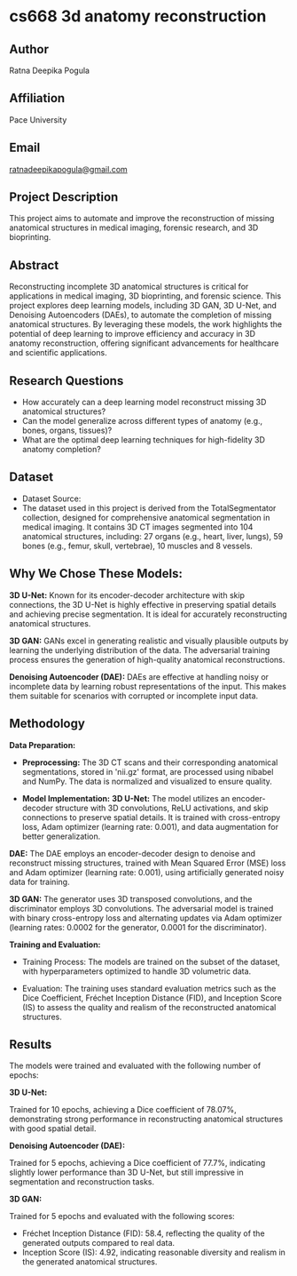 # cs668 3d anatomy reconstruction

## Author
Ratna Deepika Pogula

## Affiliation
Pace University

## Email
ratnadeepikapogula@gmail.com

## Project Description
This project aims to automate and improve the reconstruction of missing anatomical structures in medical imaging, forensic research, and 3D bioprinting.

## Abstract 
Reconstructing incomplete 3D anatomical structures is critical for applications in medical imaging, 3D bioprinting, and forensic science. This project explores deep learning models, including 3D GAN, 3D U-Net, and Denoising Autoencoders (DAEs), to automate the completion of missing anatomical structures. By leveraging these models, the work highlights the potential of deep learning to improve efficiency and accuracy in 3D anatomy reconstruction, offering significant advancements for healthcare and scientific applications.

## Research Questions
* How accurately can a deep learning model reconstruct missing 3D anatomical structures?
* Can the model generalize across different types of anatomy (e.g., bones, organs, tissues)?
* What are the optimal deep learning techniques for high-fidelity 3D anatomy completion?

## Dataset
* Dataset Source:
 * The dataset used in this project is derived from the TotalSegmentator collection, designed for comprehensive anatomical
   segmentation in medical imaging. It contains 3D CT images segmented into 104 anatomical structures, including:
   27 organs (e.g., heart, liver, lungs),
   59 bones (e.g., femur, skull, vertebrae),
   10 muscles and 8 vessels.

## Why We Chose These Models:
**3D U-Net:** Known for its encoder-decoder architecture with skip connections, the 3D U-Net is highly effective in preserving spatial details and achieving precise segmentation. It is ideal for accurately reconstructing anatomical structures.

**3D GAN:** GANs excel in generating realistic and visually plausible outputs by learning the underlying distribution of the data. The adversarial training process ensures the generation of high-quality anatomical reconstructions.

**Denoising Autoencoder (DAE):** DAEs are effective at handling noisy or incomplete data by learning robust representations of the input. This makes them suitable for scenarios with corrupted or incomplete input data.

## Methodology
**Data Preparation:**

* **Preprocessing:** The 3D CT scans and their corresponding anatomical segmentations, stored in 'nii.gz' format, are processed using nibabel and NumPy. The data is normalized and visualized to ensure quality.


* **Model Implementation:**
**3D U-Net:** The model utilizes an encoder-decoder structure with 3D convolutions, ReLU activations, and skip connections to preserve spatial details. It is trained with cross-entropy loss, Adam optimizer (learning rate: 0.001), and data augmentation for better generalization.

**DAE:** The DAE employs an encoder-decoder design to denoise and reconstruct missing structures, trained with Mean Squared Error (MSE) loss and Adam optimizer (learning rate: 0.001), using artificially generated noisy data for training.

**3D GAN:** The generator uses 3D transposed convolutions, and the discriminator employs 3D convolutions. The adversarial model is trained with binary cross-entropy loss and alternating updates via Adam optimizer (learning rates: 0.0002 for the generator, 0.0001 for the discriminator).

**Training and Evaluation:**

 * Training Process:
   The models are trained on the subset of the dataset, with hyperparameters optimized to handle 3D volumetric
   data.
   
 * Evaluation:
   The training uses standard evaluation metrics such as the Dice Coefficient, Fréchet Inception Distance (FID), and
   Inception Score (IS) to assess the quality and realism of the reconstructed anatomical structures.

## Results

The models were trained and evaluated with the following number of epochs:

**3D U-Net:** 

Trained for 10 epochs, achieving a Dice coefficient of 78.07%, demonstrating strong performance in reconstructing anatomical structures with good spatial detail.

**Denoising Autoencoder (DAE):** 

Trained for 5 epochs, achieving a Dice coefficient of 77.7%, indicating slightly lower performance than 3D U-Net, but still impressive in segmentation and reconstruction tasks.

**3D GAN:** 

Trained for 5 epochs and evaluated with the following scores:

* Fréchet Inception Distance (FID): 58.4, reflecting the quality of the generated outputs compared to real data.
* Inception Score (IS): 4.92, indicating reasonable diversity and realism in the generated anatomical structures.

